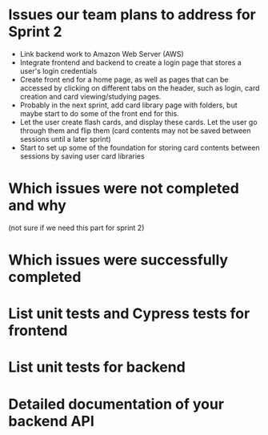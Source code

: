 
# **Issues our team plans to address for Sprint 2**

- Link backend work to Amazon Web Server (AWS)
- Integrate frontend and backend to create a login page that stores a user's login credentials
- Create front end for a home page, as well as pages that can be accessed by clicking on different tabs on the header, such as login, card creation and card viewing/studying pages. 
- Probably in the next sprint, add card library page with folders, but maybe start to do some of the front end for this.
- Let the user create flash cards, and display these cards. Let the user go through them and flip them (card contents may not be saved between sessions until a later sprint)
- Start to set up some of the foundation for storing card contents between sessions by saving user card libraries

# **Which issues were not completed and why** 
(not sure if we need this part for sprint 2)

# **Which issues were successfully completed**



# **List unit tests and Cypress tests for frontend**



# **List unit tests for backend**



# **Detailed documentation of your backend API**
